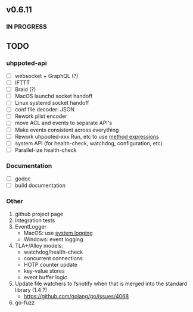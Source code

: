 ## v0.6.11

### IN PROGRESS

## TODO

### uhppoted-api

- [ ] websocket + GraphQL (?)
- [ ] IFTTT
- [ ] Braid (?)
- [ ] MacOS launchd socket handoff
- [ ] Linux systemd socket handoff
- [ ] conf file decoder: JSON
- [ ] Rework plist encoder
- [ ] move ACL and events to separate API's
- [ ] Make events consistent across everything
- [ ] Rework uhppoted-xxx Run, etc to use [method expressions](https://talks.golang.org/2012/10things.slide#9)
- [ ] system API (for health-check, watchdog, configuration, etc)
- [ ] Parallel-ize health-check 

### Documentation

- [ ] godoc
- [ ] build documentation

### Other

1. github project page
2. Integration tests
3. EventLogger 
    - MacOS: use [system logging](https://developer.apple.com/documentation/os/logging)
    - Windows: event logging
4. TLA+/Alloy models:
    - watchdog/health-check
    - concurrent connections
    - HOTP counter update
    - key-value stores
    - event buffer logic
5. Update file watchers to fsnotify when that is merged into the standard library (1.4 ?)
    - https://github.com/golang/go/issues/4068
6. go-fuzz
